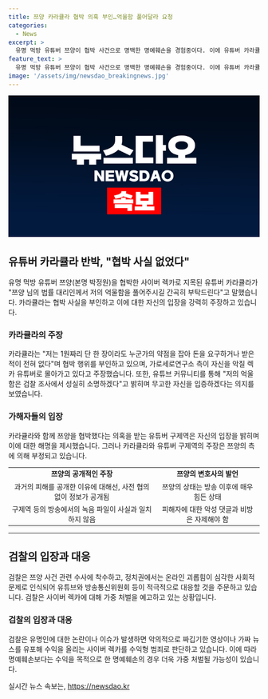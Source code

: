 ```yaml
---
title: 쯔양 카라큘라 협박 의혹 부인…억울함 풀어달라 요청
categories:
  - News
excerpt: >
  유명 먹방 유튜버 쯔양이 협박 사건으로 명백한 명예훼손을 경험중이다. 이에 유튜버 카라큘라가 협박을 부인하며 쯔양의 법률 대리인에게 도움을 요청했다. 또한, 유튜버 구제역은 폭로 영상 제작을 방해하고 자신을 변호하고 있다. 쯔양의 법률 대리인은 이에 대해 쯔양의 피해를 어떻게 대응할지 아직 결정하지 않았음을 밝혔고, 정치권에서는 온라인 괴롭힘이 심각한 사회적 문제로 대두되면서 검찰과 방송통신위원회의 적극적인 대응을 촉구하고 있다. 이에 따라, 수익형 범죄로 판단될 경우 최소 징역형이 내려질 수 있다는 법조계 관측이 나왔다.
feature_text: >
  유명 먹방 유튜버 쯔양이 협박 사건으로 명백한 명예훼손을 경험중이다. 이에 유튜버 카라큘라가 협박을 부인하며 쯔양의 법률 대리인에게 도움을 요청했다. 또한, 유튜버 구제역은 폭로 영상 제작을 방해하고 자신을 변호하고 있다. 쯔양의 법률 대리인은 이에 대해 쯔양의 피해를 어떻게 대응할지 아직 결정하지 않았음을 밝혔고, 정치권에서는 온라인 괴롭힘이 심각한 사회적 문제로 대두되면서 검찰과 방송통신위원회의 적극적인 대응을 촉구하고 있다. 이에 따라, 수익형 범죄로 판단될 경우 최소 징역형이 내려질 수 있다는 법조계 관측이 나왔다.
image: '/assets/img/newsdao_breakingnews.jpg'
---
```


<p><img src="/assets/img/newsdao_breakingnews.jpg" alt="firstkoreanews 속보" /></p>

<h2 data-ke-size="size26">유튜버 카라큘라 반박, "협박 사실 없었다"</h2>

<p data-ke-size="size16">유명 먹방 유튜버 쯔양(본명 박정원)을 협박한 사이버 렉카로 지목된 유튜버 카라큘라가 "쯔양 님의 법률 대리인께서 저의 억울함을 풀어주시길 간곡히 부탁드린다"고 말했습니다. 카라큘라는 협박 사실을 부인하고 이에 대한 자신의 입장을 강력히 주장하고 있습니다.</p>

<h3>카라큘라의 주장</h3>

<p data-ke-size="size16">카라큘라는 "저는 1원짜리 단 한 장이라도 누군가의 약점을 잡아 돈을 요구하거나 받은 적이 전혀 없다"며 협박 행위를 부인하고 있으며, 가로세로연구소 측이 자신을 악질 렉카 유튜버로 몰아가고 있다고 주장했습니다. 또한, 유튜브 커뮤니티를 통해 "저의 억울함은 검찰 조사에서 성실히 소명하겠다"고 밝히며 무고한 자신을 입증하겠다는 의지를 보였습니다.</p>

<h3>가해자들의 입장</h3>

<p data-ke-size="size16">카라큘라와 함께 쯔양을 협박했다는 의혹을 받는 유튜버 구제역은 자신의 입장을 밝히며 이에 대한 해명을 제시했습니다. 그러나 카라큘라와 유튜버 구제역의 주장은 쯔양의 측에 의해 부정되고 있습니다.</p>

<table>
  <tr>
    <td style="text-align: center; height: 17px;"><b>쯔양의 공개적인 주장</b></td>
    <td style="text-align: center; height: 17px;"><b>쯔양의 변호사의 발언</b></td>
  </tr>
  <tr>
    <td style="text-align: center; height: 17px;">과거의 피해를 공개한 이유에 대해선, 사전 협의 없이 정보가 공개됨</td>
    <td style="text-align: center; height: 17px;">쯔양의 상태는 방송 이후에 매우 힘든 상태</td>
  </tr>
  <tr>
    <td style="text-align: center; height: 17px;">구제역 등의 방송에서의 녹음 파일이 사실과 일치하지 않음</td>
    <td style="text-align: center; height: 17px;">피해자에 대한 악성 댓글과 비방은 자제해야 함</td>
  </tr>
</table>

<hr>

<h2 data-ke-size="size26">검찰의 입장과 대응</h2>

<p data-ke-size="size16">검찰은 쯔양 사건 관련 수사에 착수하고, 정치권에서는 온라인 괴롭힘이 심각한 사회적 문제로 인식되어 유튜브와 방송통신위원회 등이 적극적으로 대응할 것을 주문하고 있습니다. 검찰은 사이버 렉카에 대해 가중 처벌을 예고하고 있는 상황입니다.</p>

<h3>검찰의 입장과 대응</h3>

<p data-ke-size="size16">검찰은 유명인에 대한 논란이나 이슈가 발생하면 악의적으로 짜깁기한 영상이나 가짜 뉴스를 유포해 수익을 올리는 사이버 렉카를 수익형 범죄로 판단하고 있습니다. 이에 따라 명예훼손보다는 수익을 목적으로 한 명예훼손의 경우 더욱 가중 처벌될 가능성이 있습니다.</p>
실시간 뉴스 속보는, <a href="https://newsdao.kr" rel="dofollow">https://newsdao.kr</a>


